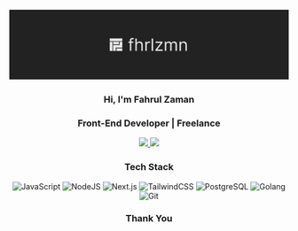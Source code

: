 ![Splash](/assets/splash.svg)

<h3 align="center">Hi, I'm Fahrul Zaman<h3>

<p align="center">Front-End Developer | Freelance</p>

<p align="center">
  <a href="https://www.linkedin.com/in/fhrlzmn">
    <img src="https://img.shields.io/badge/LinkedIn-0077B5?style=for-the-badge&logo=linkedin&logoColor=white"/>
  </a>
   <a href="https://fahrulzaman.web.id">
    <img src="https://img.shields.io/website?url=https://fahrulzaman.web.id"/>
   </a>
</p>

<h3 align="center">Tech Stack</h3>
<p align="center">
  <img alt="JavaScript" src="https://img.shields.io/badge/-JavaScript-F7DF1E?style=flat-square&logo=javascript&logoColor=white"/>
  <img alt="NodeJS" src="https://img.shields.io/badge/-NodeJS-339933?style=flat-square&logo=node.js&logoColor=white"/>
  <img alt="Next.js" src="https://img.shields.io/badge/-Next.js-61DAFB?style=flat-square&logo=next.js&logoColor=white"/>
  <img alt="TailwindCSS" src="https://img.shields.io/badge/-TailwindCSS-38B2AC?style=flat-square&logo=tailwind-css&logoColor=white"/>
  <img alt="PostgreSQL" src="https://img.shields.io/badge/-PostgreSQL-336791?style=flat-square&logo=postgresql&logoColor=white"/> 
  <img alt="Golang" src="https://img.shields.io/badge/-Golang-00ADD8?style=flat-square&logo=go&logoColor=white"/>
  <img alt="Git" src="https://img.shields.io/badge/-Git-F05032?style=flat-square&logo=git&logoColor=white"/>
</p>

<h3 align="center">Thank You</h3>

